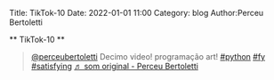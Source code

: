 Title: TikTok-10
Date: 2022-01-01 11:00
Category: blog
Author:Perceu Bertoletti

** TikTok-10 **

<blockquote class="tiktok-embed" cite="https://www.tiktok.com/@perceubertoletti/video/7048713734004460806" data-video-id="7048713734004460806" style="max-width: 605px;min-width: 325px;" > <section> <a target="_blank" title="@perceubertoletti" href="https://www.tiktok.com/@perceubertoletti">@perceubertoletti</a> Decimo video! programação art! <a title="python" target="_blank" href="https://www.tiktok.com/tag/python">#python</a> <a title="fy" target="_blank" href="https://www.tiktok.com/tag/fy">#fy</a> <a title="satisfying" target="_blank" href="https://www.tiktok.com/tag/satisfying">#satisfying</a> <a target="_blank" title="♬ som original - Perceu Bertoletti" href="https://www.tiktok.com/music/som-original-7048713732020849414">♬ som original - Perceu Bertoletti</a> </section> </blockquote> <script async src="https://www.tiktok.com/embed.js"></script>